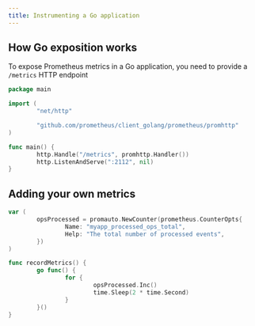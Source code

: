 ```yaml
---
title: Instrumenting a Go application
---
```


## How Go exposition works

To expose Prometheus metrics in a Go application, you need to provide a `/metrics` HTTP endpoint

```go
package main

import (
        "net/http"

        "github.com/prometheus/client_golang/prometheus/promhttp"
)

func main() {
        http.Handle("/metrics", promhttp.Handler())
        http.ListenAndServe(":2112", nil)
}
```

## Adding your own metrics

```go
var (
        opsProcessed = promauto.NewCounter(prometheus.CounterOpts{
                Name: "myapp_processed_ops_total",
                Help: "The total number of processed events",
        })
)

func recordMetrics() {
        go func() {
                for {
                        opsProcessed.Inc()
                        time.Sleep(2 * time.Second)
                }
        }()
}
```


